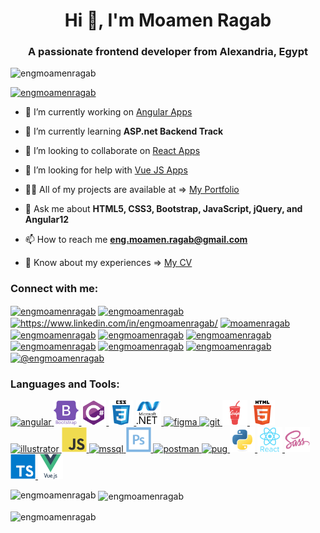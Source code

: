 <h1 align="center">Hi 👋, I'm Moamen Ragab</h1>
<h3 align="center">A passionate frontend developer from Alexandria, Egypt</h3>

<p align="left"> <img src="https://komarev.com/ghpvc/?username=engmoamenragab&label=Profile%20views&color=0e75b6&style=flat" alt="engmoamenragab" /> </p>

<p align="left"> <a href="https://twitter.com/engmoamenragab" target="blank"><img src="https://img.shields.io/twitter/follow/engmoamenragab?logo=twitter&style=for-the-badge" alt="engmoamenragab" /></a> </p>

- 🔭 I’m currently working on [Angular Apps](https://github.com/engmoamenragab/angular-apps)

- 🌱 I’m currently learning **ASP.net Backend Track**

- 👯 I’m looking to collaborate on [React Apps](https://github.com/engmoamenragab/react-apps)

- 🤝 I’m looking for help with [Vue JS Apps](https://github.com/engmoamenragab/vue-apps)

- 👨‍💻 All of my projects are available at => [My Portfolio](https://engmoamenragab.github.io/moamen-portfolio/)

- 💬 Ask me about **HTML5, CSS3, Bootstrap, JavaScript, jQuery, and Angular12**

- 📫 How to reach me **eng.moamen.ragab@gmail.com**

- 📄 Know about my experiences => [My CV](https://docs.google.com/document/d/14foH4YPiKQvm4MGzswizuX6DcaxoLDmd/edit?usp=sharing&ouid=106016005299610285293&rtpof=true&sd=true)

<h3 align="left">Connect with me:</h3>
<p align="left">
<a href="https://codepen.io/engmoamenragab" target="blank"><img align="center" src="https://raw.githubusercontent.com/rahuldkjain/github-profile-readme-generator/master/src/images/icons/Social/codepen.svg" alt="engmoamenragab" height="30" width="40" /></a>
<a href="https://twitter.com/engmoamenragab" target="blank"><img align="center" src="https://raw.githubusercontent.com/rahuldkjain/github-profile-readme-generator/master/src/images/icons/Social/twitter.svg" alt="engmoamenragab" height="30" width="40" /></a>
<a href="https://linkedin.com/in/https://www.linkedin.com/in/engmoamenragab/" target="blank"><img align="center" src="https://raw.githubusercontent.com/rahuldkjain/github-profile-readme-generator/master/src/images/icons/Social/linked-in-alt.svg" alt="https://www.linkedin.com/in/engmoamenragab/" height="30" width="40" /></a>
<a href="https://kaggle.com/moamenragab" target="blank"><img align="center" src="https://raw.githubusercontent.com/rahuldkjain/github-profile-readme-generator/master/src/images/icons/Social/kaggle.svg" alt="moamenragab" height="30" width="40" /></a>
<a href="https://fb.com/engmoamenragab" target="blank"><img align="center" src="https://raw.githubusercontent.com/rahuldkjain/github-profile-readme-generator/master/src/images/icons/Social/facebook.svg" alt="engmoamenragab" height="30" width="40" /></a>
<a href="https://instagram.com/engmoamenragab" target="blank"><img align="center" src="https://raw.githubusercontent.com/rahuldkjain/github-profile-readme-generator/master/src/images/icons/Social/instagram.svg" alt="engmoamenragab" height="30" width="40" /></a>
<a href="https://dribbble.com/engmoamenragab" target="blank"><img align="center" src="https://raw.githubusercontent.com/rahuldkjain/github-profile-readme-generator/master/src/images/icons/Social/dribbble.svg" alt="engmoamenragab" height="30" width="40" /></a>
<a href="https://www.behance.net/engmoamenragab" target="blank"><img align="center" src="https://raw.githubusercontent.com/rahuldkjain/github-profile-readme-generator/master/src/images/icons/Social/behance.svg" alt="engmoamenragab" height="30" width="40" /></a>
<a href="https://www.hackerrank.com/engmoamenragab" target="blank"><img align="center" src="https://raw.githubusercontent.com/rahuldkjain/github-profile-readme-generator/master/src/images/icons/Social/hackerrank.svg" alt="engmoamenragab" height="30" width="40" /></a>
<a href="https://www.leetcode.com/engmoamenragab" target="blank"><img align="center" src="https://raw.githubusercontent.com/rahuldkjain/github-profile-readme-generator/master/src/images/icons/Social/leet-code.svg" alt="engmoamenragab" height="30" width="40" /></a>
<a href="https://www.hackerearth.com/@engmoamenragab" target="blank"><img align="center" src="https://raw.githubusercontent.com/rahuldkjain/github-profile-readme-generator/master/src/images/icons/Social/hackerearth.svg" alt="@engmoamenragab" height="30" width="40" /></a>
</p>

<h3 align="left">Languages and Tools:</h3>
<p align="left"> <a href="https://angular.io" target="_blank"> <img src="https://angular.io/assets/images/logos/angular/angular.svg" alt="angular" width="40" height="40"/> </a> <a href="https://getbootstrap.com" target="_blank"> <img src="https://raw.githubusercontent.com/devicons/devicon/master/icons/bootstrap/bootstrap-plain-wordmark.svg" alt="bootstrap" width="40" height="40"/> </a> <a href="https://www.w3schools.com/cs/" target="_blank"> <img src="https://raw.githubusercontent.com/devicons/devicon/master/icons/csharp/csharp-original.svg" alt="csharp" width="40" height="40"/> </a> <a href="https://www.w3schools.com/css/" target="_blank"> <img src="https://raw.githubusercontent.com/devicons/devicon/master/icons/css3/css3-original-wordmark.svg" alt="css3" width="40" height="40"/> </a> <a href="https://dotnet.microsoft.com/" target="_blank"> <img src="https://raw.githubusercontent.com/devicons/devicon/master/icons/dot-net/dot-net-original-wordmark.svg" alt="dotnet" width="40" height="40"/> </a> <a href="https://www.figma.com/" target="_blank"> <img src="https://www.vectorlogo.zone/logos/figma/figma-icon.svg" alt="figma" width="40" height="40"/> </a> <a href="https://git-scm.com/" target="_blank"> <img src="https://www.vectorlogo.zone/logos/git-scm/git-scm-icon.svg" alt="git" width="40" height="40"/> </a> <a href="https://gulpjs.com" target="_blank"> <img src="https://raw.githubusercontent.com/devicons/devicon/master/icons/gulp/gulp-plain.svg" alt="gulp" width="40" height="40"/> </a> <a href="https://www.w3.org/html/" target="_blank"> <img src="https://raw.githubusercontent.com/devicons/devicon/master/icons/html5/html5-original-wordmark.svg" alt="html5" width="40" height="40"/> </a> <a href="https://www.adobe.com/in/products/illustrator.html" target="_blank"> <img src="https://www.vectorlogo.zone/logos/adobe_illustrator/adobe_illustrator-icon.svg" alt="illustrator" width="40" height="40"/> </a> <a href="https://developer.mozilla.org/en-US/docs/Web/JavaScript" target="_blank"> <img src="https://raw.githubusercontent.com/devicons/devicon/master/icons/javascript/javascript-original.svg" alt="javascript" width="40" height="40"/> </a> <a href="https://www.microsoft.com/en-us/sql-server" target="_blank"> <img src="https://www.svgrepo.com/show/303229/microsoft-sql-server-logo.svg" alt="mssql" width="40" height="40"/> </a> <a href="https://www.photoshop.com/en" target="_blank"> <img src="https://raw.githubusercontent.com/devicons/devicon/master/icons/photoshop/photoshop-line.svg" alt="photoshop" width="40" height="40"/> </a> <a href="https://postman.com" target="_blank"> <img src="https://www.vectorlogo.zone/logos/getpostman/getpostman-icon.svg" alt="postman" width="40" height="40"/> </a> <a href="https://pugjs.org" target="_blank"> <img src="https://cdn.worldvectorlogo.com/logos/pug.svg" alt="pug" width="40" height="40"/> </a> <a href="https://www.python.org" target="_blank"> <img src="https://raw.githubusercontent.com/devicons/devicon/master/icons/python/python-original.svg" alt="python" width="40" height="40"/> </a> <a href="https://reactjs.org/" target="_blank"> <img src="https://raw.githubusercontent.com/devicons/devicon/master/icons/react/react-original-wordmark.svg" alt="react" width="40" height="40"/> </a> <a href="https://sass-lang.com" target="_blank"> <img src="https://raw.githubusercontent.com/devicons/devicon/master/icons/sass/sass-original.svg" alt="sass" width="40" height="40"/> </a> <a href="https://www.typescriptlang.org/" target="_blank"> <img src="https://raw.githubusercontent.com/devicons/devicon/master/icons/typescript/typescript-original.svg" alt="typescript" width="40" height="40"/> </a> <a href="https://vuejs.org/" target="_blank"> <img src="https://raw.githubusercontent.com/devicons/devicon/master/icons/vuejs/vuejs-original-wordmark.svg" alt="vuejs" width="40" height="40"/> </a> </p>

<p><img align="left" src="https://github-readme-stats.vercel.app/api/top-langs?username=engmoamenragab&show_icons=true&locale=en&layout=compact" alt="engmoamenragab" /></p>

<p>&nbsp;<img align="center" src="https://github-readme-stats.vercel.app/api?username=engmoamenragab&show_icons=true&locale=en" alt="engmoamenragab" /></p>

<p><img align="center" src="https://github-readme-streak-stats.herokuapp.com/?user=engmoamenragab&" alt="engmoamenragab" /></p>
